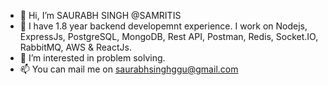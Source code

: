 - 👋 Hi, I’m SAURABH SINGH @SAMRITIS
- 🌱 I have 1.8 year backend developemnt experience. I work on Nodejs, ExpressJs, PostgreSQL, MongoDB, Rest API, Postman, Redis, Socket.IO, RabbitMQ, AWS & ReactJs.
- 👀 I’m interested in problem solving.
- 📫 You can mail me on saurabhsinghggu@gmail.com

<!---
SAMRITIS/SAMRITIS is a ✨ special ✨ repository because its `README.md` (this file) appears on your GitHub profile.
You can click the Preview link to take a look at your changes.
--->
